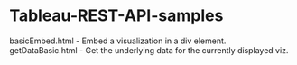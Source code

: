 # Tableau-REST-API-samples
basicEmbed.html - Embed a visualization in a div element.
getDataBasic.html - Get the underlying data for the currently displayed viz.
